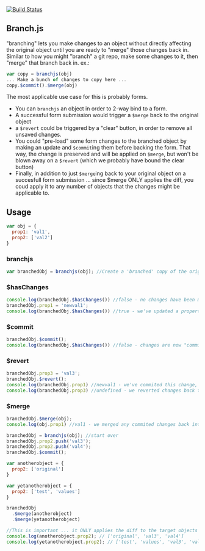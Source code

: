 [![Build Status](https://travis-ci.org/JasonStoltz/branch-js.svg)](https://travis-ci.org/JasonStoltz/branch-js)

## Branch.js

"branching" lets you make changes to an object without directly affecting the original object until you are ready to "merge" those changes back in. Similar to how you might "branch" a git repo, make some changes to it, then "merge" that branch back in.
ex.:
```javascript
var copy = branchjs(obj)
... Make a bunch of changes to copy here ...
copy.$commit().$merge(obj)
```

The most applicable use case for this is probably forms. 
- You can `branchjs` an object in order to 2-way bind to a form. 
- A successful form submission would trigger a `$merge` back to the original object
- a `$revert` could be triggered by a "clear" button, in order to remove all unsaved changes. 
- You could "pre-load" some form changes to the branched object by making an update and `$commit`ing  them before backing the form. That way, the change is preserved and will be applied on `$merge`, but won't be blown away on a `$revert` (which we probably have bound the clear button)
- Finally, in addition to just `$merge`ing back to your original object on a succesfull form submission ... since $merge ONLY applies the diff, you coud apply it to any number of objects that the changes might be applicable to.

## Usage
```javascript
var obj = {
  prop1: 'val1',
  prop2: ['val2']
}
```
### branchjs
```javascript
var branchedObj = branchjs(obj); //Create a 'branched' copy of the original object
```
### $hasChanges
```javascript
console.log(branchedObj.$hasChanges()) //false - no changes have been made to this object
branchedObj.prop1 = 'newval1';
console.log(branchedObj.$hasChanges()) //true - we've updated a property
```
### $commit
```javascript
branchedObj.$commit();
console.log(branchedObj.$hasChanges()) //false - changes are now "commited" to this branch
```
### $revert
```javascript
branchedObj.prop3 = 'val3';
branchedObj.$revert(); 
console.log(branchedObj.prop1) //newval1 - we've commited this change, so it is still there
console.log(branchedObj.prop3) //undefined - we reverted changes back to the last commit, so this is now `undefined` again
```
### $merge
```javascript
branchedObj.$merge(obj);
console.log(obj.prop1) //val1 - we merged any commited changes back into our original object

branchedObj = branchjs(obj); //start over
branchedObj.prop2.push('val3');
branchedObj.prop2.push('val4');
branchedObj.$commit();

var anotherobject = {
  prop2: ['original']
}

var yetanotherobject = {
  prop2: ['test', 'values']
}

branchedObj
  .$merge(anotherobject)
  .$merge(yetanotherobject)

//This is important ... it ONLY applies the diff to the target objects
console.log(anotherobject.prop2); // ['original', 'val3', 'val4']
console.log(yetanotherobject.prop2); // ['test', 'values', 'val3', 'val4']
```
